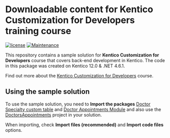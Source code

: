 # Downloadable content for Kentico Customization for Developers training course
[![license](https://img.shields.io/github/license/mashape/apistatus.svg)]() [![Maintenance](https://img.shields.io/maintenance/yes/2019.svg)]() 

This repository contains a sample solution for **Kentico Customization for Developers** course that covers back-end development in Kentico. The code in this package was created on Kentico 12.0 & .NET 4.6.1.

Find out more about the [Kentico Customization for Developers](https://www.kentico.com/services/training/advanced-developer) course.

## Using the sample solution

To use the sample solution, you need to **Import the packages** [Doctor Specialty custom table](https://github.com/Kentico/DEV02-K12/blob/master/CMS/CMSSiteUtils/Import/DoctorSpecialtyListCustomTable.zip) and [Doctor Appointments Module](https://github.com/Kentico/DEV02-K12/blob/master/CMS/CMSSiteUtils/Import/DoctorAppointmentsModule.zip) and also use the [DoctorsAppointments](https://github.com/Kentico/DEV02-K12/tree/master/DoctorAppointments) project in your solution.

When importing, check **Import files (recommended)** and **Import code files** options.